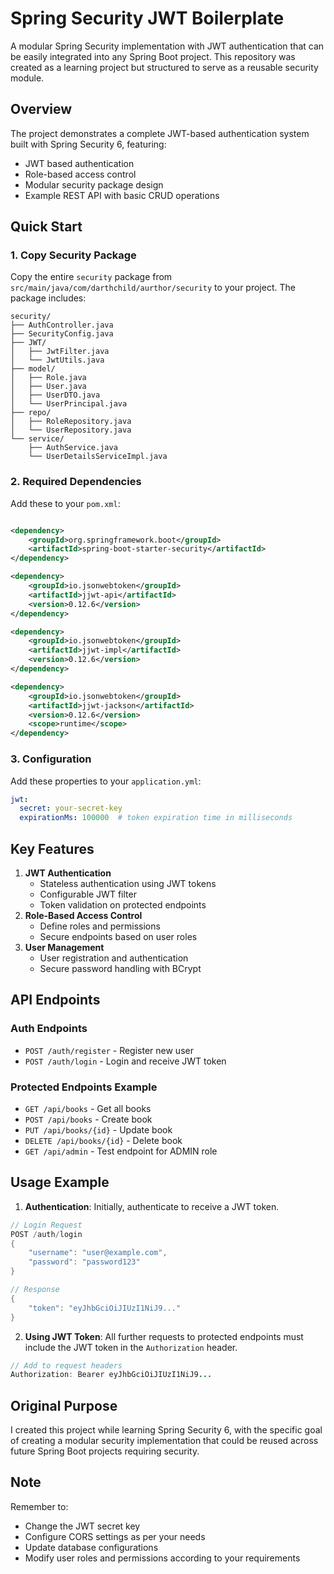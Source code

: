 
# Spring Security JWT Boilerplate

A modular Spring Security implementation with JWT authentication that can be easily integrated into any Spring Boot project. This repository was created as a learning project but structured to serve as a reusable security module.

## Overview

The project demonstrates a complete JWT-based authentication system built with Spring Security 6, featuring:
- JWT based authentication
- Role-based access control 
- Modular security package design
- Example REST API with basic CRUD operations

## Quick Start

### 1. Copy Security Package
Copy the entire `security` package from `src/main/java/com/darthchild/aurthor/security` to your project. The package includes:

```
security/
├── AuthController.java
├── SecurityConfig.java
├── JWT/
│   ├── JwtFilter.java
│   └── JwtUtils.java
├── model/
│   ├── Role.java
│   ├── User.java
│   ├── UserDTO.java
│   └── UserPrincipal.java
├── repo/
│   ├── RoleRepository.java
│   └── UserRepository.java
└── service/
    ├── AuthService.java
    └── UserDetailsServiceImpl.java
```

### 2. Required Dependencies
Add these to your `pom.xml`:
```xml

<dependency>
    <groupId>org.springframework.boot</groupId>
    <artifactId>spring-boot-starter-security</artifactId>
</dependency>

<dependency>
    <groupId>io.jsonwebtoken</groupId>
    <artifactId>jjwt-api</artifactId>
    <version>0.12.6</version>
</dependency>

<dependency>
    <groupId>io.jsonwebtoken</groupId>
    <artifactId>jjwt-impl</artifactId>
    <version>0.12.6</version>
</dependency>

<dependency>
    <groupId>io.jsonwebtoken</groupId>
    <artifactId>jjwt-jackson</artifactId>
    <version>0.12.6</version>
    <scope>runtime</scope>
</dependency>
```

### 3. Configuration
Add these properties to your `application.yml`:
```yaml
jwt:
  secret: your-secret-key
  expirationMs: 100000  # token expiration time in milliseconds
```

## Key Features

1. **JWT Authentication**
    - Stateless authentication using JWT tokens
    - Configurable JWT filter
    - Token validation on protected endpoints
2. **Role-Based Access Control**
    - Define roles and permissions
    - Secure endpoints based on user roles
3. **User Management**
    - User registration and authentication
    - Secure password handling with BCrypt

## API Endpoints

### Auth Endpoints
- `POST /auth/register` - Register new user
- `POST /auth/login` - Login and receive JWT token

### Protected Endpoints Example
- `GET /api/books` - Get all books 
- `POST /api/books` - Create book 
- `PUT /api/books/{id}` - Update book 
- `DELETE /api/books/{id}` - Delete book
- `GET /api/admin` - Test endpoint for ADMIN role

## Usage Example

1. **Authentication**: Initially, authenticate to receive a JWT token.
```java
// Login Request
POST /auth/login
{
    "username": "user@example.com",
    "password": "password123"
}

// Response
{
    "token": "eyJhbGciOiJIUzI1NiJ9..."
}
```

2. **Using JWT Token**: All further requests to protected endpoints must include the JWT token in the `Authorization` header.
```java
// Add to request headers
Authorization: Bearer eyJhbGciOiJIUzI1NiJ9...
```

## Original Purpose

I created this project while learning Spring Security 6, with the specific goal
of creating a modular security implementation that could be reused across 
future Spring Boot projects requiring security.

## Note

Remember to:
- Change the JWT secret key
- Configure CORS settings as per your needs
- Update database configurations
- Modify user roles and permissions according to your requirements
